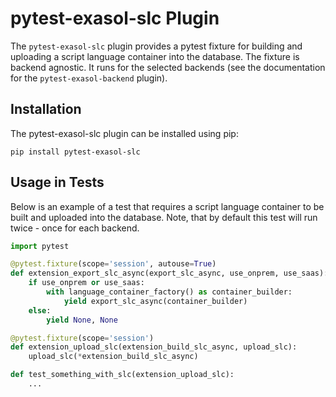 # pytest-exasol-slc Plugin

The `pytest-exasol-slc` plugin provides a pytest fixture for building and uploading a script language container
into the database. The fixture is backend agnostic. It runs for the selected backends
(see the documentation for the `pytest-exasol-backend` plugin).

## Installation

The pytest-exasol-slc plugin can be installed using pip:

```shell
pip install pytest-exasol-slc
```

## Usage in Tests

Below is an example of a test that requires a script language container to be built and uploaded into the database.
Note, that by default this test will run twice - once for each backend.

```python
import pytest

@pytest.fixture(scope='session', autouse=True)
def extension_export_slc_async(export_slc_async, use_onprem, use_saas):
    if use_onprem or use_saas:
        with language_container_factory() as container_builder:
            yield export_slc_async(container_builder)
    else:
        yield None, None

@pytest.fixture(scope='session')
def extension_upload_slc(extension_build_slc_async, upload_slc):
    upload_slc(*extension_build_slc_async)

def test_something_with_slc(extension_upload_slc):
    ...
```
